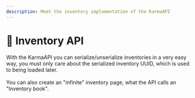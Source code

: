 ```yaml
---
description: Meet the inventory implementation of the KarmaAPI
---
```


# 🎒 Inventory API

With the KarmaAPI you can serialize/unserialize inventories in a very easy way, you must only care about the serialized inventory UUID, which is used to being loaded later.\
\
You can also create an "infinite" inventory page, what the API calls an "Inventory book".
